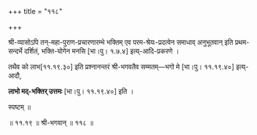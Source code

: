 +++
title = "११८"

+++

श्री-व्यासोऽपि तन्-महा-पुराण-प्रचारणारम्भे भक्तिम् एव परम-श्रेयः-प्रदत्वेन समाधाव् अनुभूतवान् इति प्रथम-सन्दर्भे दर्शितं, भक्ति-योगेन मनसि [भा।पु। १.७.४] इत्य्-आदि-प्रकरणे । 

तथैव को लाभ[११.१९.३०] इति प्रश्नानन्तरं श्री-भगवतैव सम्मतम्—भगो मे [भा।पु। ११.१९.४०] इत्य्-आदौ, 

**लाभो मद्-भक्तिर् उत्तमः** [भा।पु। ११.१९.४०] इति ।

स्पष्टम् ॥

॥ ११.१९ ॥ श्री-भगवान् ॥ ११८ ॥
